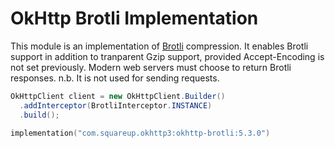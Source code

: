 OkHttp Brotli Implementation
============================

This module is an implementation of [Brotli][1] compression.
It enables Brotli support in addition to tranparent Gzip support,
provided Accept-Encoding is not set previously.  Modern web servers
must choose to return Brotli responses.  n.b. It is not used for
sending requests.

```java
OkHttpClient client = new OkHttpClient.Builder()
  .addInterceptor(BrotliInterceptor.INSTANCE)
  .build();
```

```kotlin
implementation("com.squareup.okhttp3:okhttp-brotli:5.3.0")
```

 [1]: https://github.com/google/brotli
